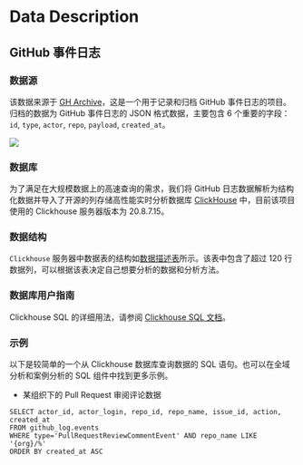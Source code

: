 # Data Description

## GitHub 事件日志

### 数据源

该数据来源于 [GH Archive](https://www.gharchive.org/)，这是一个用于记录和归档 GitHub 事件日志的项目。归档的数据为 GitHub 事件日志的 JSON 格式数据，主要包含 6 个重要的字段： `id`, `type`, `actor`, `repo`, `payload`, `created_at`。

![](../assets/gharchive_raw_data.png)

### 数据库

为了满足在大规模数据上的高速查询的需求，我们将 GitHub 日志数据解析为结构化数据并导入了开源的列存储高性能实时分析数据库 [ClickHouse](https://clickhouse.tech/) 中，目前该项目使用的 Clickhouse 服务器版本为 20.8.7.15。

### 数据结构

`Clickhouse` 服务器中数据表的结构如[数据描述表](https://github.com/X-lab2017/open-digger/blob/master/docs/assets/data_description.csv)所示。该表中包含了超过 120 行数据列，可以根据该表决定自己想要分析的数据和分析方法。

### 数据库用户指南

Clickhouse SQL 的详细用法，请参阅 [Clickhouse SQL 文档](https://clickhouse.tech/docs/en/)。

### 示例

以下是较简单的一个从 Clickhouse 数据库查询数据的 SQL 语句。也可以在全域分析和案例分析的 SQL 组件中找到更多示例。

* 某组织下的 Pull Request 审阅评论数据

```
SELECT actor_id, actor_login, repo_id, repo_name, issue_id, action, created_at
FROM github_log.events
WHERE type='PullRequestReviewCommentEvent' AND repo_name LIKE '{org}/%'
ORDER BY created_at ASC
```
